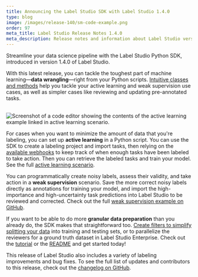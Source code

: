 ```yaml
---
title: Announcing the Label Studio SDK with Label Studio 1.4.0
type: blog
image: /images/release-140/sm-code-example.png
order: 97
meta_title: Label Studio Release Notes 1.4.0
meta_description: Release notes and information about Label Studio version 1.4.0, announcing the Label Studio SDK to work with the open source data labeling tool Label Studio, or the enterprise version Label Studio Enterprise. 
---
```


Streamline your data science pipeline with the Label Studio Python SDK, introduced in version 1.4.0 of Label Studio.

With this latest release, you can tackle the toughest part of machine learning—**data wrangling**—right from your Python scripts. [Intuitive classes and methods](/sdk/index.html) help you tackle your active learning and weak supervision use cases, as well as simpler cases like reviewing and updating pre-annotated tasks. 

<br/><img src="/images/release-140/big-code-example.png" alt="Screenshot of a code editor showing the contents of the active learning example linked in active learning scenario." class="gif-border" width="" height="" />

For cases when you want to minimize the amount of data that you're labeling, you can set up **active learning** in a Python script. You can use the SDK to create a labeling project and import tasks, then relying on the [available webhooks](/guide/webhooks.html) to keep track of when enough tasks have been labeled to take action. Then you can retrieve the labeled tasks and train your model. See the full [active learning scenario](https://github.com/heartexlabs/label-studio-sdk/blob/master/examples/Active%20Learning.ipynb).

You can programmatically create noisy labels, assess their validity, and take action in a **weak supervision** scenario. Save the more correct noisy labels directly as annotations for training your model, and import the high-importance and high-uncertainty task predictions into Label Studio to be reviewed and corrected. Check out the full [weak supervision example on GitHub](https://github.com/heartexlabs/label-studio-sdk/blob/master/examples/Weak%20Supervision.ipynb).

If you want to be able to do more **granular data preparation** than you already do, the SDK makes that straightforward too. [Create filters to simplify splitting your data](/guide/sdk.html#Prepare-and-manage-data-with-filters) into training and testing sets, or to parallelize the reviewers for a ground truth dataset in Label Studio Enterprise. Check out the [tutorial](/guide/sdk.html) or the [README](https://github.com/heartexlabs/label-studio-sdk#readme) and get started today!

This release of Label Studio also includes a variety of labeling improvements and bug fixes. To see the full list of updates and contributors to this release, check out the [changelog on GitHub](https://github.com/heartexlabs/label-studio/releases).
